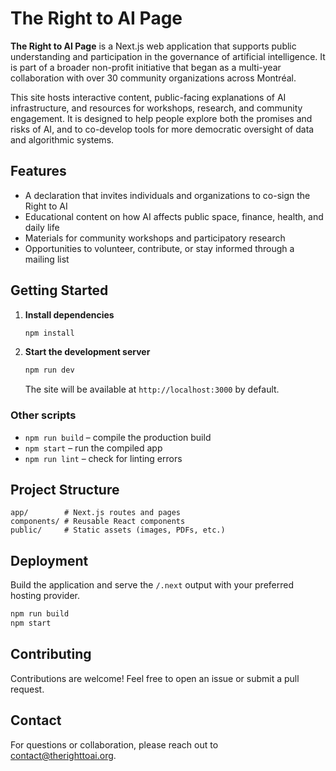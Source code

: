 # The Right to AI Page

**The Right to AI Page** is a Next.js web application that supports public understanding and participation in the governance of artificial intelligence. It is part of a broader non-profit initiative that began as a multi-year collaboration with over 30 community organizations across Montréal.

This site hosts interactive content, public-facing explanations of AI infrastructure, and resources for workshops, research, and community engagement. It is designed to help people explore both the promises and risks of AI, and to co-develop tools for more democratic oversight of data and algorithmic systems.

## Features

- A declaration that invites individuals and organizations to co-sign the Right to AI  
- Educational content on how AI affects public space, finance, health, and daily life  
- Materials for community workshops and participatory research  
- Opportunities to volunteer, contribute, or stay informed through a mailing list  


## Getting Started

1. **Install dependencies**
   ```bash
   npm install
   ```
2. **Start the development server**
   ```bash
   npm run dev
   ```
   The site will be available at `http://localhost:3000` by default.

### Other scripts

- `npm run build` – compile the production build
- `npm start` – run the compiled app
- `npm run lint` – check for linting errors

## Project Structure

```
app/        # Next.js routes and pages
components/ # Reusable React components
public/     # Static assets (images, PDFs, etc.)
```

## Deployment

Build the application and serve the `/.next` output with your preferred hosting provider.

```bash
npm run build
npm start
```

## Contributing

Contributions are welcome! Feel free to open an issue or submit a pull request.

## Contact

For questions or collaboration, please reach out to [contact@therighttoai.org](mailto:contact@therighttoai.org).

